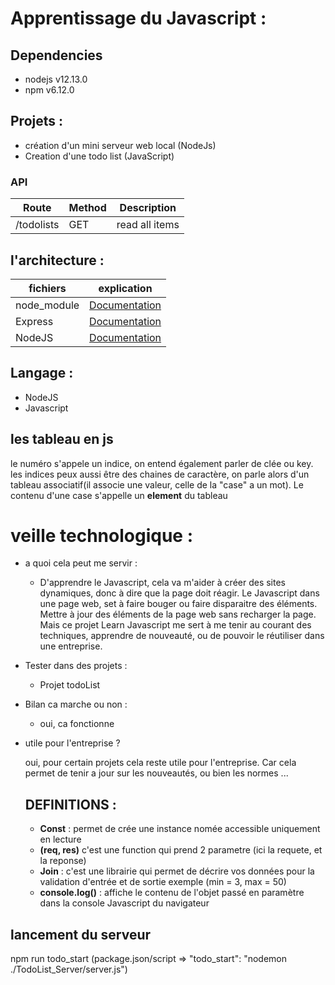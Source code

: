 # Apprentissage du Javascript : 
 
## Dependencies
* nodejs v12.13.0
* npm v6.12.0


## Projets : 

- création d'un mini serveur web local (NodeJs)
- Creation d'une todo list (JavaScript)

### API 
Route          | Method | Description
---------------|--------|--------------------
/todolists     | GET    | read all items

## l'architecture : 

| fichiers | explication |
| ---------| ---------|
| node_module | [Documentation](https://github.com/Grezor/learn_JavaScript/blob/master/Documentation/node-module.md) |
| Express | [Documentation](https://github.com/Grezor/learn_JavaScript/blob/master/Documentation/express.md) |
| NodeJS  | [Documentation](https://github.com/Grezor/learn_JavaScript/blob/master/Documentation_NodeJs/node.md) |


## Langage : 

- NodeJS 
- Javascript

## les tableau en js 
le numéro s'appele un indice, on entend également parler de clée ou key. les indices peux aussi être des chaines de caractère, on parle alors d'un tableau associatif(il associe une valeur, celle de la "case" a un mot).
Le contenu d'une case s'appelle un **element** du tableau

# veille technologique : 

- a quoi cela peut me servir :
  - D'apprendre le Javascript, cela va m'aider à créer des sites dynamiques, donc à dire que la page doit réagir. Le Javascript dans une page web, set à faire bouger ou faire disparaitre des éléments. Mettre à jour des éléments de la page web sans recharger la page. Mais ce projet Learn Javascript me sert à me tenir au courant des techniques, apprendre de nouveauté, ou de pouvoir le réutiliser dans une entreprise.

- Tester dans des projets :
  - Projet todoList 


- Bilan ca marche ou non :
  - oui, ca fonctionne

- utile pour l'entreprise ?

  oui, pour certain projets cela reste utile pour l'entreprise. Car cela permet de tenir a jour sur les nouveautés, ou bien les normes ... 




  ## DEFINITIONS :

  - **Const** : permet de crée une instance nomée accessible uniquement en lecture
  - **(req, res)** c'est une function qui prend 2 parametre (ici la requete, et la reponse)
  - **Join** : c'est une librairie qui permet de décrire vos données pour la validation d'entrée et de sortie exemple (min = 3, max = 50)
  - **console.log()** : affiche le contenu de l'objet passé en paramètre dans la console Javascript du navigateur

## lancement du serveur 

npm run todo_start (package.json/script => "todo_start": "nodemon ./TodoList_Server/server.js")




